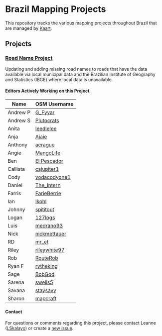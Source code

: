 # Brazil Mapping Projects
This repository tracks the various mapping projects throughout Brazil that are managed by [Kaart](https://github.com/KaartGroup/Brazil/blob/master/KAART.md "Kaart").

## Projects

### [Road Name Project](https://github.com/KaartGroup/Brazil/projects/1 "Project 1")
Updating and adding missing road names to roads that have the data available via local municipal data and the Brazilian Institute of Geography and Statistics (IBGE) where local data is unavailable.

#### Editors Actively Working on this Project
| Name     | OSM Username                                                     |
|----------|------------------------------------------------------------------|
| Andrew P | [G_Fyyar](https://www.openstreetmap.org/user/G_Fyyar)            |
| Andrew S | [Plutocrats](https://www.openstreetmap.org/user/Plutocrats)      |
| Anita    | [leedlelee](https://www.openstreetmap.org/user/leedlelee)        |
| Anja     | [Ajaie](https://www.openstreetmap.org/user/Ajaie)                |
| Anthony  | [acrague](https://www.openstreetmap.org/user/acrague)            |
| Angie    | [MangoLife](https://www.openstreetmap.org/user/MangoLife)        |
| Ben      | [El Pescador](https://www.openstreetmap.org/user/El%20Pescador)  |
| Callista | [csjupiter1](https://www.openstreetmap.org/user/csjupiter1)      |
| Cody     | [yodacodyone1](https://www.openstreetmap.org/user/yodacodyone1)  |
| Daniel   | [The_Intern](https://www.openstreetmap.org/user/The_Intern)      |
| Farris   | [FarieBerrie](https://www.openstreetmap.org/user/FarieBerrie)    |
| Ian      | [Ikohl](https://www.openstreetmap.org/user/Ikohl)                |
| Johnny   | [spititout](https://www.openstreetmap.org/user/spititout)        |
| Logan    | [127logs](https://www.openstreetmap.org/user/127logs)            |
| Luis     | [medrano93](https://www.openstreetmap.org/user/medrano93)        |
| Nick     | [nickmettauer](https://www.openstreetmap.org/user/nickmettauer)  |
| RD       | [mr_et](https://www.openstreetmap.org/user/mr_et)                |
| Riley    | [rileywhite97](https://www.openstreetmap.org/user/rileywhite97)  |
| Rob      | [RouteRob](https://www.openstreetmap.org/user/RouteRob)          |
| Ryan F   | [rytheking](https://www.openstreetmap.org/user/rytheking)        |
| Sage     | [BobGod](https://www.openstreetmap.org/user/BobGod)              |
| Sarena   | [swells5](https://www.openstreetmap.org/user/swells5)            |
| Savana   | [staysavy](https://www.openstreetmap.org/user/staysavy)          |
| Sharon   | [mapcraft](https://www.openstreetmap.org/user/mapcraft)          |
#### Contact
For questions or comments regarding this project, please contact Leanne ([LSkalayo](https://www.openstreetmap.org/user/LSkalayo)) or create a [new issue](https://github.com/KaartGroup/Brazil/issues/new?template=comment.md). 
